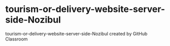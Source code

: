 # tourism-or-delivery-website-server-side-Nozibul
tourism-or-delivery-website-server-side-Nozibul created by GitHub Classroom
